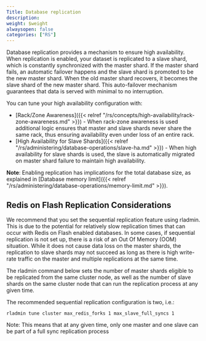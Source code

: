 ```yaml
---
Title: Database replication
description:
weight: $weight
alwaysopen: false
categories: ["RS"]
---
```

Database replication provides a mechanism to ensure high availability.
When replication is enabled, your dataset is replicated to a slave shard,
which is constantly synchronized with the master shard. If the master
shard fails, an automatic failover happens and the slave shard is promoted
to be the new master shard. When the old master shard recovers, it becomes
the slave shard of the new master shard. This auto-failover mechanism
guarantees that data is served with minimal to no interruption.

You can tune your high availability configuration with:

- [Rack/Zone
Awareness]({{< relref "/rs/concepts/high-availability/rack-zone-awareness.md" >}}) - When rack-zone awareness is used additional logic ensures that master and slave shards never share the same rack, thus ensuring availability even under loss of an entire rack.
- [High Availability for Slave Shards]({{< relref "/rs/administering/database-operations/slave-ha.md" >}}) - When high availability
for slave shards is used, the slave is automatically migrated on master shard failure to maintain high availability.

**Note**: Enabling replication has implications for the total database
size, as explained in [Database memory
limit]({{< relref "/rs/administering/database-operations/memory-limit.md" >}}).

## Redis on Flash Replication Considerations

We recommend that you set the sequential replication feature using
rladmin. This is due to the potential for relatively slow replication
times that can occur with Redis on Flash enabled databases. In some
cases, if sequential replication is not set up, there is a risk of an
Out Of Memory (OOM) situation. While it does not cause data loss on the
master shards, the replication to slave shards may not succeed as long
as there is high write-rate traffic on the master and multiple
replications at the same time.

The rladmin command below sets the number of master shards eligible to
be replicated from the same cluster node, as well as the number of slave
shards on the same cluster node that can run the replication process at
any given time.

The recommended sequential replication configuration is two, i.e.:

```src
rladmin tune cluster max_redis_forks 1 max_slave_full_syncs 1
```

Note: This means that at any given time, only one master and one slave
can be part of a full sync replication process
